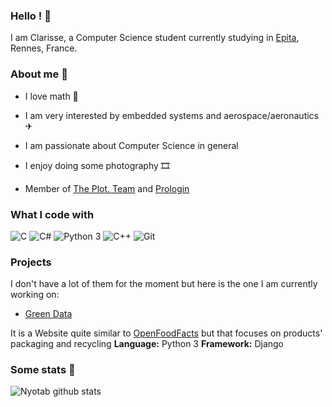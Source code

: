 ### Hello ! 👋
I am Clarisse, a Computer Science student currently studying in [Epita](https://www.epita.fr), Rennes, France.

### About me 🦱

- I love math 📖
- I am very interested by embedded systems and aerospace/aeronautics ✈
- I am passionate about Computer Science in general
- I enjoy doing some photography 🎞

- Member of [The Plot. Team](https://github.com/ThePlotTeam) and [Prologin](https://prologin.org/)

### What I code with

<p>
  <img alt="C" src="https://img.shields.io/badge/-C-be2edd?style=flat-square&logo=c&logoColor=white" />
  <img alt="C#" src="https://img.shields.io/badge/-C%23-E10098?style=flat-square&logo=c#&logoColor=white" />
  <img alt="Python 3" src="https://img.shields.io/badge/-Python%203-F7B93E?style=flat-square&logo=python&logoColor=white" />
  <img alt="C++" src="https://img.shields.io/badge/-C%2B%2B-blue" />
  <img alt="Git" src="https://img.shields.io/badge/-Git-F05032?style=flat-square&logo=git&logoColor=white" />
</p>

### Projects

I don't have a lot of them for the moment but here is the one I am currently working on:

- [Green Data](https://github.com/ThePlotTeam/GreenDataProject)

It is a Website quite similar to [OpenFoodFacts](https://openfoodfacts.org) but that focuses on products' packaging and recycling 
**Language:** Python 3     **Framework:** Django

### Some stats 🧾

![Nyotab github stats](https://github-readme-stats.vercel.app/api?username=Nyotab&show_icons=true&hide_border=true)
